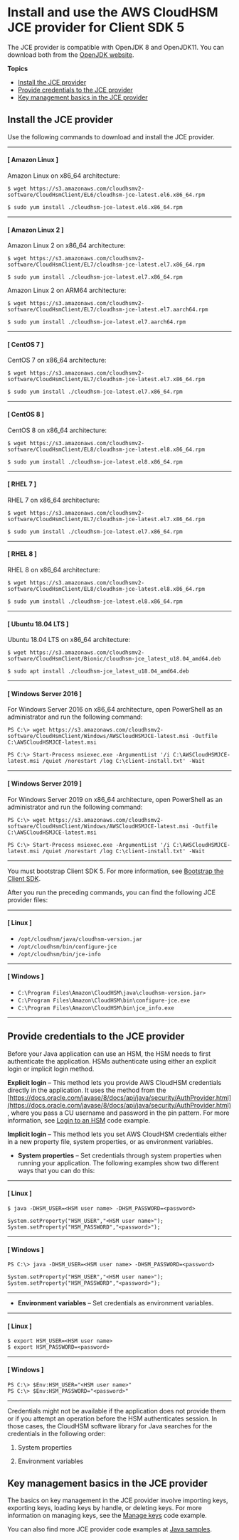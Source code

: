 # Install and use the AWS CloudHSM JCE provider for Client SDK 5<a name="java-library-install_5"></a>

The JCE provider is compatible with OpenJDK 8 and OpenJDK11\. You can download both from the [OpenJDK website](https://openjdk.java.net/)\.

**Topics**
+ [Install the JCE provider](#install-java-library_5)
+ [Provide credentials to the JCE provider](#java-library-credentials_5)
+ [Key management basics in the JCE provider](#java-library-key-basics_5)

## Install the JCE provider<a name="install-java-library_5"></a>

Use the following commands to download and install the JCE provider\. 

------
#### [ Amazon Linux ]

Amazon Linux on x86\_64 architecture:

```
$ wget https://s3.amazonaws.com/cloudhsmv2-software/CloudHsmClient/EL6/cloudhsm-jce-latest.el6.x86_64.rpm
```

```
$ sudo yum install ./cloudhsm-jce-latest.el6.x86_64.rpm
```

------
#### [ Amazon Linux 2 ]

Amazon Linux 2 on x86\_64 architecture:

```
$ wget https://s3.amazonaws.com/cloudhsmv2-software/CloudHsmClient/EL7/cloudhsm-jce-latest.el7.x86_64.rpm
```

```
$ sudo yum install ./cloudhsm-jce-latest.el7.x86_64.rpm
```

Amazon Linux 2 on ARM64 architecture:

```
$ wget https://s3.amazonaws.com/cloudhsmv2-software/CloudHsmClient/EL7/cloudhsm-jce-latest.el7.aarch64.rpm
```

```
$ sudo yum install ./cloudhsm-jce-latest.el7.aarch64.rpm
```

------
#### [ CentOS 7 ]

CentOS 7 on x86\_64 architecture:

```
$ wget https://s3.amazonaws.com/cloudhsmv2-software/CloudHsmClient/EL7/cloudhsm-jce-latest.el7.x86_64.rpm
```

```
$ sudo yum install ./cloudhsm-jce-latest.el7.x86_64.rpm
```

------
#### [ CentOS 8 ]

CentOS 8 on x86\_64 architecture:

```
$ wget https://s3.amazonaws.com/cloudhsmv2-software/CloudHsmClient/EL8/cloudhsm-jce-latest.el8.x86_64.rpm
```

```
$ sudo yum install ./cloudhsm-jce-latest.el8.x86_64.rpm
```

------
#### [ RHEL 7 ]

RHEL 7 on x86\_64 architecture:

```
$ wget https://s3.amazonaws.com/cloudhsmv2-software/CloudHsmClient/EL7/cloudhsm-jce-latest.el7.x86_64.rpm
```

```
$ sudo yum install ./cloudhsm-jce-latest.el7.x86_64.rpm
```

------
#### [ RHEL 8 ]

RHEL 8 on x86\_64 architecture:

```
$ wget https://s3.amazonaws.com/cloudhsmv2-software/CloudHsmClient/EL8/cloudhsm-jce-latest.el8.x86_64.rpm
```

```
$ sudo yum install ./cloudhsm-jce-latest.el8.x86_64.rpm
```

------
#### [ Ubuntu 18\.04 LTS ]

Ubuntu 18\.04 LTS on x86\_64 architecture:

```
$ wget https://s3.amazonaws.com/cloudhsmv2-software/CloudHsmClient/Bionic/cloudhsm-jce_latest_u18.04_amd64.deb
```

```
$ sudo apt install ./cloudhsm-jce_latest_u18.04_amd64.deb
```

------
#### [ Windows Server 2016 ]

For Windows Server 2016 on x86\_64 architecture, open PowerShell as an administrator and run the following command:

```
PS C:\> wget https://s3.amazonaws.com/cloudhsmv2-software/CloudHsmClient/Windows/AWSCloudHSMJCE-latest.msi -Outfile C:\AWSCloudHSMJCE-latest.msi
```

```
PS C:\> Start-Process msiexec.exe -ArgumentList '/i C:\AWSCloudHSMJCE-latest.msi /quiet /norestart /log C:\client-install.txt' -Wait
```

------
#### [ Windows Server 2019 ]

For Windows Server 2019 on x86\_64 architecture, open PowerShell as an administrator and run the following command:

```
PS C:\> wget https://s3.amazonaws.com/cloudhsmv2-software/CloudHsmClient/Windows/AWSCloudHSMJCE-latest.msi -Outfile C:\AWSCloudHSMJCE-latest.msi
```

```
PS C:\> Start-Process msiexec.exe -ArgumentList '/i C:\AWSCloudHSMJCE-latest.msi /quiet /norestart /log C:\client-install.txt' -Wait
```

------

You must bootstrap Client SDK 5\. For more information, see [Bootstrap the Client SDK](cluster-connect.md#connect-how-to)\.

After you run the preceding commands, you can find the following JCE provider files:

------
#### [ Linux ]
+ `/opt/cloudhsm/java/cloudhsm-version.jar`
+ `/opt/cloudhsm/bin/configure-jce`
+ `/opt/cloudhsm/bin/jce-info`

------
#### [ Windows ]
+ `C:\Program Files\Amazon\CloudHSM\java\cloudhsm-version.jar>`
+ `C:\Program Files\Amazon\CloudHSM\bin\configure-jce.exe`
+ `C:\Program Files\Amazon\CloudHSM\bin\jce_info.exe`

------

## Provide credentials to the JCE provider<a name="java-library-credentials_5"></a>

Before your Java application can use an HSM, the HSM needs to first authenticate the application\. HSMs authenticate using either an explicit login or implicit login method\.

**Explicit login** – This method lets you provide AWS CloudHSM credentials directly in the application\. It uses the method from the [https://docs.oracle.com/javase/8/docs/api/java/security/AuthProvider.html](https://docs.oracle.com/javase/8/docs/api/java/security/AuthProvider.html), where you pass a CU username and password in the pin pattern\. For more information, see [Login to an HSM](https://github.com/aws-samples/aws-cloudhsm-jce-examples/blob/sdk5/src/main/java/com/amazonaws/cloudhsm/examples/LoginRunner.java) code example\.

**Implicit login** – This method lets you set AWS CloudHSM credentials either in a new property file, system properties, or as environment variables\.
+ **System properties** – Set credentials through system properties when running your application\. The following examples show two different ways that you can do this:

------
#### [ Linux ]

  ```
  $ java -DHSM_USER=<HSM user name> -DHSM_PASSWORD=<password>
  ```

  ```
  System.setProperty("HSM_USER","<HSM user name>");
  System.setProperty("HSM_PASSWORD","<password>");
  ```

------
#### [ Windows ]

  ```
  PS C:\> java -DHSM_USER=<HSM user name> -DHSM_PASSWORD=<password>
  ```

  ```
  System.setProperty("HSM_USER","<HSM user name>");
  System.setProperty("HSM_PASSWORD","<password>");
  ```

------
+ **Environment variables** – Set credentials as environment variables\.

------
#### [ Linux ]

  ```
  $ export HSM_USER=<HSM user name>
  $ export HSM_PASSWORD=<password>
  ```

------
#### [ Windows ]

  ```
  PS C:\> $Env:HSM_USER="<HSM user name>"
  PS C:\> $Env:HSM_PASSWORD="<password>"
  ```

------

Credentials might not be available if the application does not provide them or if you attempt an operation before the HSM authenticates session\. In those cases, the CloudHSM software library for Java searches for the credentials in the following order:

1. System properties

1. Environment variables

## Key management basics in the JCE provider<a name="java-library-key-basics_5"></a>

The basics on key management in the JCE provider involve importing keys, exporting keys, loading keys by handle, or deleting keys\. For more information on managing keys, see the [Manage keys](https://github.com/aws-samples/aws-cloudhsm-jce-examples/blob/sdk5/src/main/java/com/amazonaws/cloudhsm/examples/KeyUtilitiesRunner.java) code example\.

You can also find more JCE provider code examples at [Java samples](java-samples_5.md)\.